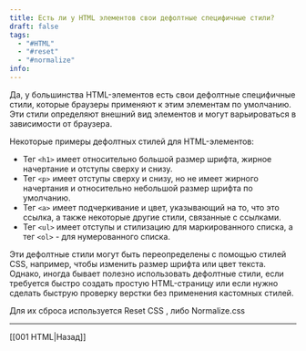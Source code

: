 ```yaml
---
title: Есть ли у HTML элементов свои дефолтные специфичные стили?
draft: false
tags:
  - "#HTML"
  - "#reset"
  - "#normalize"
info:
---
```

Да, у большинства HTML-элементов есть свои дефолтные специфичные стили, которые браузеры применяют к этим элементам по умолчанию. Эти стили определяют внешний вид элементов и могут варьироваться в зависимости от браузера.

Некоторые примеры дефолтных стилей для HTML-элементов:

- Тег `<h1>` имеет относительно большой размер шрифта, жирное начертание и отступы сверху и снизу.
- Тег `<p>` имеет отступы сверху и снизу, но не имеет жирного начертания и относительно небольшой размер шрифта по умолчанию.
- Тег `<a>` имеет подчеркивание и цвет, указывающий на то, что это ссылка, а также некоторые другие стили, связанные с ссылками.
- Тег `<ul>` имеет отступы и стилизацию для маркированного списка, а тег `<ol>` - для нумерованного списка.

Эти дефолтные стили могут быть переопределены с помощью стилей CSS, например, чтобы изменить размер шрифта или цвет текста. Однако, иногда бывает полезно использовать дефолтные стили, если требуется быстро создать простую HTML-страницу или если нужно сделать быструю проверку верстки без применения кастомных стилей.

Для их сброса используется Reset CSS , либо Normalize.css

---

[[001 HTML|Назад]]